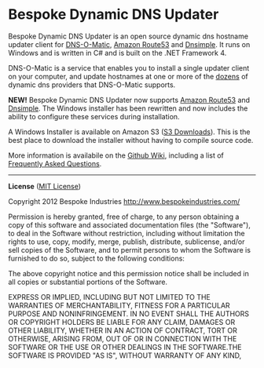 # Bespoke Dynamic DNS Updater #

Bespoke Dynamic DNS Updater is an open source dynamic dns hostname updater client for [DNS-O-Matic](http://www.dnsomatic.com), [Amazon Route53](http://aws.amazon.com/route53/) and [Dnsimple](https://dnsimple.com/r/06e6b21976c5b9).   It runs on Windows and is written in C# and is built on the .NET Framework 4.

DNS-O-Matic is a service that enables you to install a single updater client on your computer, and update hostnames at one or more of the [dozens](http://www.dnsomatic.com/wiki/supportedservices) of dynamic dns providers that DNS-O-Matic supports.

**NEW!** Bespoke Dynamic DNS Updater now supports [Amazon Route53](http://aws.amazon.com/route53/) and [Dnsimple](https://dnsimple.com/r/06e6b21976c5b9).  The Windows installer has been rewritten and now includes the ability to configure these services during installation.

A Windows Installer is available on Amazon S3 ([S3 Downloads](http://downloads.bespokeindustries.com.s3.amazonaws.com/list.html)).  This is the best place to download the installer without having to compile source code.

More information is availabile on the [Github Wiki](https://github.com/dmarchelya/BespokeDynamicDnsUpdater/wiki/), including a list of [Frequently Asked Questions](https://github.com/dmarchelya/BespokeDynamicDnsUpdater/wiki/Frequently-Asked-Questions).

----------
**License** ([MIT License](http://opensource.org/licenses/mit-license.php))

Copyright 2012 Bespoke Industries
http://www.bespokeindustries.com/

Permission is hereby granted, free of charge, to any person obtaining
a copy of this software and associated documentation files (the
"Software"), to deal in the Software without restriction, including
without limitation the rights to use, copy, modify, merge, publish,
distribute, sublicense, and/or sell copies of the Software, and to
permit persons to whom the Software is furnished to do so, subject to
the following conditions:

The above copyright notice and this permission notice shall be
included in all copies or substantial portions of the Software.

EXPRESS OR IMPLIED, INCLUDING BUT NOT LIMITED TO THE WARRANTIES OF
MERCHANTABILITY, FITNESS FOR A PARTICULAR PURPOSE AND
NONINFRINGEMENT. IN NO EVENT SHALL THE AUTHORS OR COPYRIGHT HOLDERS BE
LIABLE FOR ANY CLAIM, DAMAGES OR OTHER LIABILITY, WHETHER IN AN ACTION
OF CONTRACT, TORT OR OTHERWISE, ARISING FROM, OUT OF OR IN CONNECTION
WITH THE SOFTWARE OR THE USE OR OTHER DEALINGS IN THE SOFTWARE.THE SOFTWARE IS PROVIDED "AS IS", WITHOUT WARRANTY OF ANY KIND,
